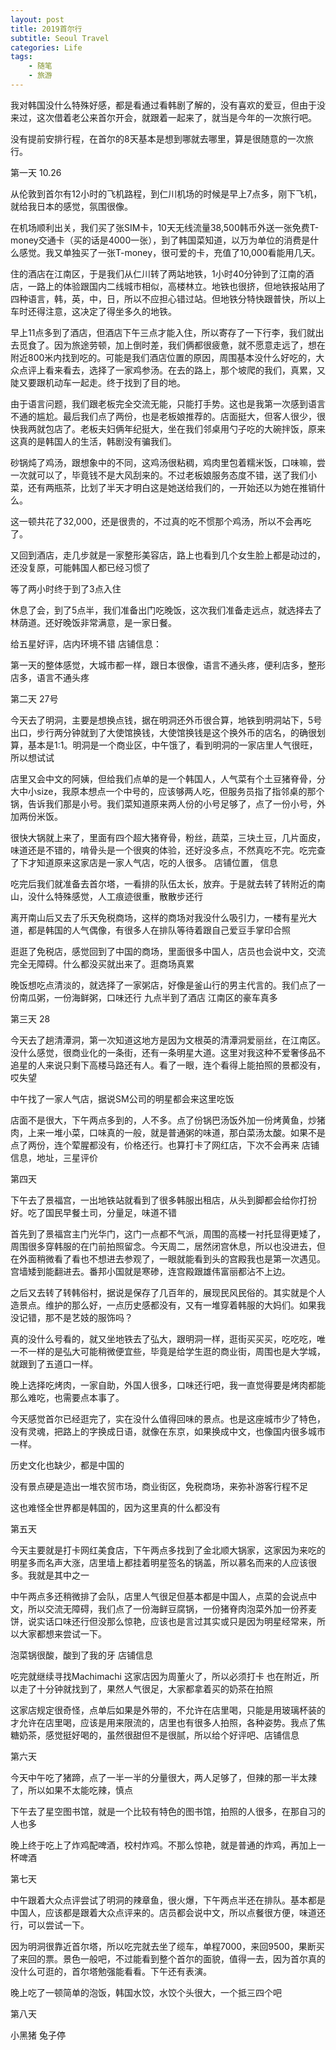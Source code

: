 ```yaml
---
layout: post
title: 2019首尔行
subtitle: Seoul Travel
categories: Life
tags: 
    - 随笔
    - 旅游
---
```


我对韩国没什么特殊好感，都是看通过看韩剧了解的，没有喜欢的爱豆，但由于没来过，这次借着老公来首尔开会，就跟着一起来了，就当是今年的一次旅行吧。

没有提前安排行程，在首尔的8天基本是想到哪就去哪里，算是很随意的一次旅行。

第一天 10.26

从伦敦到首尔有12小时的飞机路程，到仁川机场的时候是早上7点多，刚下飞机，就给我日本的感觉，氛围很像。

在机场顺利出关，我们买了张SIM卡，10天无线流量38,500韩币外送一张免费T-money交通卡（买的话是4000一张），到了韩国菜知道，以万为单位的消费是什么感觉。我又单独买了一张T-money，很可爱的卡，充值了10,000看能用几天。

住的酒店在江南区，于是我们从仁川转了两站地铁，1小时40分钟到了江南的酒店，一路上的体验跟国内二线城市相似，高楼林立。地铁也很挤，但地铁报站用了四种语言，韩，英，中，日，所以不应担心错过站。但地铁分特快跟普快，所以上车时还得注意，这决定了得坐多久的地铁。

早上11点多到了酒店，但酒店下午三点才能入住，所以寄存了一下行李，我们就出去觅食了。因为旅途劳顿，加上倒时差，我们俩都很疲惫，就不愿意走远了，想在附近800米内找到吃的。可能是我们酒店位置的原因，周围基本没什么好吃的，大众点评上看来看去，选择了一家鸡参汤。在去的路上，那个坡爬的我们，真累，又陡又要跟机动车一起走。终于找到了目的地。

由于语言问题，我们跟老板完全交流无能，只能打手势。这也是我第一次感到语言不通的尴尬。最后我们点了两份，也是老板娘推荐的。店面挺大，但客人很少，很快我两就包店了。老板夫妇俩年纪挺大，坐在我们邻桌用勺子吃的大碗拌饭，原来这真的是韩国人的生活，韩剧没有骗我们。

砂锅炖了鸡汤，跟想象中的不同，这鸡汤很粘稠，鸡肉里包着糯米饭，口味嘛，尝一次就可以了，毕竟钱不是大风刮来的。不过老板娘服务态度不错，送了我们小菜，还有两瓶茶，比划了半天才明白这是她送给我们的，一开始还以为她在推销什么。

这一顿共花了32,000，还是很贵的，不过真的吃不惯那个鸡汤，所以不会再吃了。

又回到酒店，走几步就是一家整形美容店，路上也看到几个女生脸上都是动过的，还没复原，可能韩国人都已经习惯了

等了两小时终于到了3点入住

休息了会，到了5点半，我们准备出门吃晚饭，这次我们准备走远点，就选择去了林荫道。还好晚饭非常满意，是一家日餐。

给五星好评，店内环境不错
店铺信息：

第一天的整体感觉，大城市都一样，跟日本很像，语言不通头疼，便利店多，整形店多，语言不通头疼

第二天 27号

今天去了明洞，主要是想换点钱，据在明洞还外币很合算，地铁到明洞站下，5号出口，步行两分钟就到了大使馆换钱，大使馆换钱是这个换外币的店名，的确很划算，基本是1:1。明洞是一个商业区，中午饿了，看到明洞的一家店里人气很旺，所以想试试

店里又会中文的阿姨，但给我们点单的是一个韩国人，人气菜有个土豆猪脊骨，分大中小size，我原本想点一个中号的，应该够两人吃，但服务员指了指邻桌的那个锅，告诉我们那是小号。我们菜知道原来两人份的小号足够了，点了一份小号，外加两份米饭。

很快大锅就上来了，里面有四个超大猪脊骨，粉丝，蔬菜，三块土豆，几片面皮，味道还是不错的，啃骨头是一个很爽的体验，还好没多点，不然真吃不完。吃完查了下才知道原来这家店是一家人气店，吃的人很多。
店铺位置， 信息

吃完后我们就准备去首尔塔，一看排的队伍太长，放弃。于是就去转了转附近的南山，没什么特殊感觉，人工痕迹很重，散散步还行

离开南山后又去了乐天免税商场，这样的商场对我没什么吸引力，一楼有星光大道，都是韩国的人气偶像，有很多人在排队等待着跟自己爱豆手掌印合照

逛逛了免税店，感觉回到了中国的商场，里面很多中国人，店员也会说中文，交流完全无障碍。什么都没买就出来了。逛商场真累

晚饭想吃点清淡的，就选择了一家粥店，好像是釜山行的男主代言的。我们点了一份南瓜粥，一份海鲜粥，口味还行
九点半到了酒店
江南区的豪车真多

第三天 28

今天去了趟清潭洞，第一次知道这地方是因为文根英的清潭洞爱丽丝，在江南区。没什么感觉，很商业化的一条街，还有一条明星大道。这里对我这种不爱奢侈品不追星的人来说只剩下高楼马路还有人。看了一眼，连个看得上能拍照的景都没有，哎失望

中午找了一家人气店，据说SM公司的明星都会来这里吃饭

店面不是很大，下午两点多到的，人不多。点了份锅巴汤饭外加一份烤黄鱼，炒猪肉，上来一堆小菜，口味真的一般，就是普通粥的味道，那白菜汤太酸。如果不是点了两份，连个荤腥都没有，价格还行。也算打卡了网红店，下次不会再来
店铺信息，地址，三星评价

第四天

下午去了景福宫，一出地铁站就看到了很多韩服出租店，从头到脚都会给你打扮好。吃了国民早餐土司，分量足，味道不错

首先到了景福宫主门光华门，这门一点都不气派，周围的高楼一衬托显得更矮了，周围很多穿韩服的在门前拍照留念。今天周二，居然闭宫休息，所以也没进去，但在外面稍微看了看也不想进去参观了，一眼就能看到头的宫殿我也是第一次遇见。宫墙矮到能翻进去。番邦小国就是寒碜，连宫殿跟雄伟富丽都沾不上边。

之后又去转了转韩俗村，据说是保存了几百年的，展现民风民俗的。其实就是个人造景点。维护的那么好，一点历史感都没有，又有一堆穿着韩服的大妈们。如果我没记错，那不是艺妓的服饰吗？

真的没什么号看的，就又坐地铁去了弘大，跟明洞一样，逛街买买买，吃吃吃，唯一不一样的是弘大可能稍微便宜些，毕竟是给学生逛的商业街，周围也是大学城，就跟到了五道口一样。

晚上选择吃烤肉，一家自助，外国人很多，口味还行吧，我一直觉得要是烤肉都能那么难吃，也需要点本事了。

今天感觉首尔已经逛完了，实在没什么值得回味的景点。也是这座城市少了特色，没有灵魂，把路上的字换成日语，就像在东京，如果换成中文，也像国内很多城市一样。

历史文化也缺少，都是中国的

没有景点硬是造出一堆农贸市场，商业街区，免税商场，来弥补游客行程不足

这也难怪全世界都是韩国的，因为这里真的什么都没有

第五天

今天主要就是打卡网红美食店，下午两点多找到了金北顺大锅家，这家因为来吃的明星多而名声大涨，店里墙上都挂着明星签名的锅盖，所以慕名而来的人应该很多。我就是其中之一

中午两点多还稍微排了会队，店里人气很足但基本都是中国人，点菜的会说点中文，所以交流无障碍，我们点了一份海鲜豆腐锅，一份猪脊肉泡菜外加一份荞麦饼，说实话口味还行但没那么惊艳，应该也是言过其实或只是因为明星经常来，所以大家都想来尝试一下。

泡菜锅很酸，酸到了我的牙
店铺信息

吃完就继续寻找Machimachi 这家店因为周董火了，所以必须打卡
也在附近，所以走了十分钟就找到了，果然人气很足，大家都拿着买的奶茶在拍照

这家店规定很奇怪，点单后如果是外带的，不允许在店里喝，只能是用玻璃杯装的才允许在店里喝，应该是用来限流的，店里也有很多人拍照，各种姿势。我点了焦糖奶茶，感觉挺好喝的，虽然很甜但不是很腻，所以给个好评吧、店铺信息

第六天

今天中午吃了猪蹄，点了一半一半的分量很大，两人足够了，但辣的那一半太辣了，所以如果不太能吃辣，慎点

下午去了星空图书馆，就是一个比较有特色的图书馆，拍照的人很多，在那自习的人也多

晚上终于吃上了炸鸡配啤酒，校村炸鸡。不那么惊艳，就是普通的炸鸡，再加上一杯啤酒

第七天

中午跟着大众点评尝试了明洞的辣章鱼，很火爆，下午两点半还在排队。基本都是中国人，应该都是跟着大众点评来的。店员都会说中文，所以点餐很方便，味道还行，可以尝试一下。

因为明洞很靠近首尔塔，所以吃完就去坐了缆车，单程7000，来回9500，果断买了来回的票。景色一般吧，不过能看到整个首尔的面貌，值得一去，因为首尔真的没什么可逛的，首尔塔勉强能看看。下午还有表演。

晚上吃了一顿简单的泡饭，韩国水饺，水饺个头很大，一个抵三四个吧

第八天

小黑猪
兔子停

